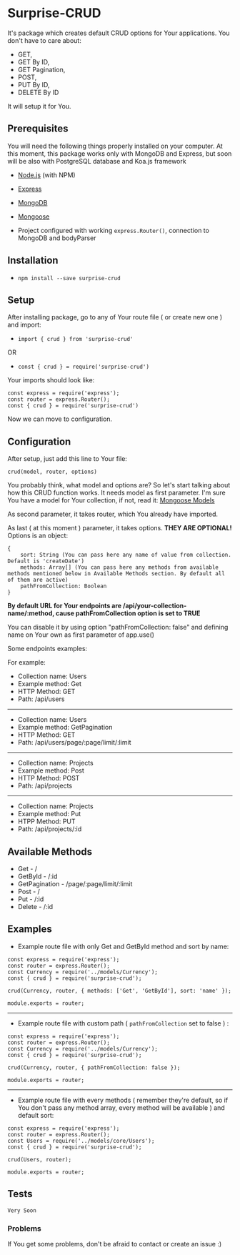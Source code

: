 # Surprise-CRUD

It's package which creates default CRUD options for Your applications. You don't have to care about:
* GET,
* GET By ID, 
* GET Pagination, 
* POST, 
* PUT By ID, 
* DELETE By ID

It will setup it for You.

## Prerequisites

You will need the following things properly installed on your computer.
At this moment, this package works only with MongoDB and Express, but soon will be also with PostgreSQL database and Koa.js framework
* [Node.js](http://nodejs.org/) (with NPM)
* [Express](http://expressjs.com/)
* [MongoDB](http://mongodb.com/)
* [Mongoose](https://mongoosejs.com/)

* Project configured with working `express.Router()`, connection to MongoDB and bodyParser

## Installation

* `npm install --save surprise-crud`

## Setup
After installing package, go to any of Your route file ( or create new one ) and import: 
* `import { crud } from 'surprise-crud'`

OR 

* `const { crud } = require('surprise-crud')`

Your imports should look like: 
```
const express = require('express');
const router = express.Router();
const { crud } = require('surprise-crud')
```

Now we can move to configuration.

## Configuration
After setup, just add this line to Your file: 

```crud(model, router, options)```

You probably think, what model and options are? So let's start talking about how this CRUD function works.
It needs model as first parameter. I'm sure You have a model for Your collection, if not, read it: [Mongoose Models](https://mongoosejs.com/docs/models.html)

As second parameter, it takes router, which You already have imported.

As last ( at this moment ) parameter, it takes options. **THEY ARE OPTIONAL!** Options is an object: 
```
{
	sort: String (You can pass here any name of value from collection. Default is 'createDate')
	methods: Array[] (You can pass here any methods from available methods mentioned below in Available Methods section. By default all of them are active)
	pathFromCollection: Boolean
}
```

**By default URL for Your endpoints are /api/your-collection-name/:method, cause pathFromCollection option is set to TRUE**

You can disable it by using option "pathFromCollection: false" and defining name on Your own as first parameter of app.use()

Some endpoints examples:
 
For example:
* Collection name: Users
* Example method: Get
* HTTP Method: GET
* Path: /api/users

------------------------

* Collection name: Users
* Example method: GetPagination
* HTTP Method: GET
* Path: /api/users/page/:page/limit/:limit

------------------------

* Collection name: Projects
* Example method: Post
* HTTP Method: POST
* Path: /api/projects

------------------------

* Collection name: Projects
* Example method: Put
* HTPP Method: PUT
* Path: /api/projects/:id

## Available Methods
* Get - /
* GetById - /:id
* GetPagination - /page/:page/limit/:limit
* Post - /
* Put - /:id
* Delete - /:id

## Examples
* Example route file with only Get and GetById method and sort by name: 

```
const express = require('express');
const router = express.Router();
const Currency = require('../models/Currency');
const { crud } = require('surprise-crud');

crud(Currency, router, { methods: ['Get', 'GetById'], sort: 'name' });

module.exports = router;
```
------------------------
* Example route file with custom path ( `pathFromCollection` set to false ) : 

```
const express = require('express');
const router = express.Router();
const Currency = require('../models/Currency');
const { crud } = require('surprise-crud');

crud(Currency, router, { pathFromCollection: false });

module.exports = router;
```
------------------------
* Example route file with every methods ( remember they're default, so if You don't pass any method array, every method will be available ) and default sort: 

```
const express = require('express');
const router = express.Router();
const Users = require('../models/core/Users');
const { crud } = require('surprise-crud');

crud(Users, router);

module.exports = router;
```

## Tests
```Very Soon```

### Problems
If You get some problems, don't be afraid to contact or create an issue :) 
